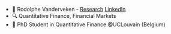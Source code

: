 - 👋 Rodolphe Vanderveken - [Research](https://www.researchgate.net/profile/Rodolphe-Vanderveken/research)  [LinkedIn](www.linkedin.com/in/rodolphe-vanderveken)
- 🔍 Quantitative Finance, Financial Markets
- 👷 PhD Student in Quantitative Finance @UCLouvain (Belgium)
<!---
rvanderveken1/rvanderveken1 is a ✨ special ✨ repository because its `README.md` (this file) appears on your GitHub profile.
You can click the Preview link to take a look at your changes.
--->
